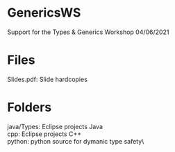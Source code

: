 # GenericsWS
Support for the Types & Generics Workshop 04/06/2021

# Files
Slides.pdf: Slide hardcopies

# Folders
java/Types: Eclipse projects Java\
cpp: Eclipse projects C++\
python: python source for dymanic type safety\

